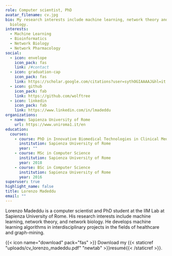 ```yaml
---
role: Computer scientist, PhD
avatar_filename: cv.jpg
bio: My research interests include machine learning, network theory and network
  biology.
interests:
  - Machine Learning
  - Bioinformatics
  - Network Biology
  - Network Pharmacology
social:
  - icon: envelope
    icon_pack: fas
    link: /#contact
  - icon: graduation-cap
    icon_pack: fas
    link: https://scholar.google.com/citations?user=sythOGIAAAAJ&hl=it
  - icon: github
    icon_pack: fab
    link: https://github.com/wolftree
  - icon: linkedin
    icon_pack: fab
    link: https://www.linkedin.com/in/lmadeddu
organizations:
  - name: Sapienza University of Rome
    url: https://www.uniroma1.it/en
education:
  courses:
    - course: PhD in Innovative Biomedical Technologies in Clinical Medicine
      institution: Sapienza University of Rome
      year: ""
    - course: MSc in Computer Science
      institution: Sapienza University of Rome
      year: 2018
    - course: BSc in Computer Science
      institution: Sapienza University of Rome
      year: 2016
superuser: true
highlight_name: false
title: Lorenzo Madeddu
email: ""
---
```

Lorenzo Madeddu is a computer scientist and PhD student at the IIM Lab at Sapienza University of Rome. His research interests include machine learning, network theory, and network biology. He develops machine learning algorithms in interdisciplinary projects in the fields of healthcare and graph-mining.

{{< icon name="download" pack="fas" >}} Download my {{< staticref "uploads/cv_lorenzo_madeddu.pdf" "newtab" >}}resumé{{< /staticref >}}.